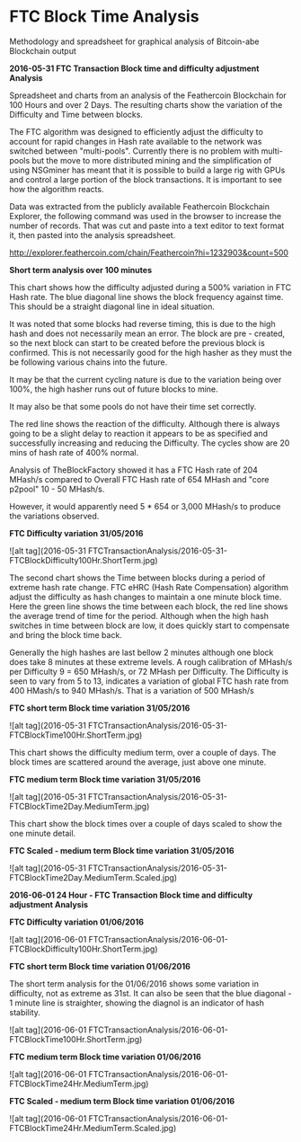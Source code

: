 # FTC Block Time Analysis
Methodology and spreadsheet for graphical analysis of Bitcoin-abe Blockchain output
 
**2016-05-31 FTC Transaction Block time and difficulty adjustment Analysis**

Spreadsheet and charts from an analysis of the Feathercoin Blockchain for 100 Hours and over 2 Days. The resulting charts show the variation of the Difficulty and Time between blocks.

The FTC algorithm was designed to efficiently adjust the difficulty to account for rapid changes in Hash rate available to the network was switched between "multi-pools". Currently there is no problem with multi-pools but the move to more distributed mining and the simplification of using NSGminer has meant that it is possible to build a large rig with GPUs and control a large portion of the block transactions.
It is important to see how the algorithm reacts.

Data was extracted from the publicly available Feathercoin Blockchain Explorer, the following command was used in the browser to increase the number of records. That was cut and paste into a text editor to text format it, then pasted into the analysis spreadsheet.

http://explorer.feathercoin.com/chain/Feathercoin?hi=1232903&count=500

**Short term analysis over 100 minutes**

This chart shows how the difficulty adjusted during a 500% variation in FTC Hash rate. The blue diagonal line shows the block frequency against time. This should be a straight diagonal line in ideal situation.

It was noted that some blocks had reverse timing, this is due to the high hash and does not necessarily mean an error. The block are pre - created, so the next block can start to be created before the previous block is confirmed. This is not necessarily good for the high hasher as they must the be following various chains into the future.

It may be that the current cycling nature is due to the variation being over 100%, the high hasher runs out  of future blocks to mine.

It may also be that some pools do not have their time set correctly.

The red line shows the reaction of the difficulty. Although there is always going to be a slight delay to reaction it appears to be as specified and successfully increasing and reducing the Difficulty. The cycles show are 20 mins of hash rate of 400% normal.

Analysis of TheBlockFactory showed it has a FTC Hash rate of 204 MHash/s compared to Overall FTC Hash rate of  654 MHash and "core p2pool" 10 - 50 MHash/s.

However, it would apparently need 5 * 654 or 3,000 MHash/s to produce the variations observed.

**FTC Difficulty variation 31/05/2016**

![alt tag](2016-05-31 FTCTransactionAnalysis/2016-05-31-FTCBlockDifficulty100Hr.ShortTerm.jpg)  


The second chart shows the Time between blocks during a period of extreme hash rate change. FTC eHRC (Hash Rate Compensation) algorithm adjust the difficulty as hash changes to maintain a one minute block time.  Here the green line shows the time between each block, the red line shows the average trend of time for the period. Although when the high hash switches in time between block are low, it does quickly start to compensate and bring the block time back.  

Generally the high hashes are last bellow 2 minutes although one block does take 8 minutes at these extreme levels. A rough calibration of MHash/s per Difficulty 9 = 650 MHash/s, or 72 MHash per Difficulty. The Difficulty is seen to vary from 5 to 13, indicates a variation of global FTC hash rate  from 400 HMash/s to   940 MHash/s. That is a variation of 500 MHash/s


**FTC short term Block time variation 31/05/2016**

![alt tag](2016-05-31 FTCTransactionAnalysis/2016-05-31-FTCBlockTime100Hr.ShortTerm.jpg)  

This chart shows the difficulty medium term, over a couple of days. The block times are scattered around the average, just above one minute.

**FTC medium term Block time variation 31/05/2016**

![alt tag](2016-05-31 FTCTransactionAnalysis/2016-05-31-FTCBlockTime2Day.MediumTerm.jpg)  


This chart show the block times over a couple of days scaled to show the one minute detail.

**FTC Scaled - medium term Block time variation 31/05/2016**

![alt tag](2016-05-31 FTCTransactionAnalysis/2016-05-31-FTCBlockTime2Day.MediumTerm.Scaled.jpg)  


**2016-06-01 24 Hour - FTC Transaction Block time and difficulty adjustment Analysis**

**FTC Difficulty variation 01/06/2016**

![alt tag](2016-06-01 FTCTransactionAnalysis/2016-06-01-FTCBlockDifficulty100Hr.ShortTerm.jpg)  

**FTC short term Block time variation 01/06/2016**

The short term analysis for the 01/06/2016 shows some variation in difficulty, not as extreme as 31st. It can also be seen that the blue diagonal - 1 minute line is straighter, showing the diagnol is an indicator of hash stability. 

![alt tag](2016-06-01 FTCTransactionAnalysis/2016-06-01-FTCBlockTime100Hr.ShortTerm.jpg)  

**FTC medium term Block time variation 01/06/2016**

![alt tag](2016-06-01 FTCTransactionAnalysis/2016-06-01-FTCBlockTime24Hr.MediumTerm.jpg)  


**FTC Scaled - medium term Block time variation 01/06/2016**

![alt tag](2016-06-01 FTCTransactionAnalysis/2016-06-01-FTCBlockTime24Hr.MediumTerm.Scaled.jpg)  


